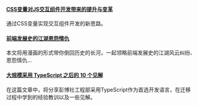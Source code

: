 #### [CSS变量对JS交互组件开发带来的提升与变革](https://mp.weixin.qq.com/s/MjzeeFr7pglIRzcZ27xwgQ)
通过CSS变量实现交互组件开发的新思路。

#### [前端发展史的江湖恩怨情仇](https://mp.weixin.qq.com/s/j6TXMV7JLbopOBmjeIwwvA)
本文将用漫画的形式带你倒回历史的长河，一起领略前端发展史的江湖风云纠纷、恩怨情仇…

#### [大规模采用 TypeScript 之后的 10 个见解](https://mp.weixin.qq.com/s/nWhdJm2jaSqvm2S0f5i0Eg)
在这篇文章中，将分享彭博社工程部采用TypeScript作为首选开发语言，在迁移过程中学到的经验教训以及一些见解。

